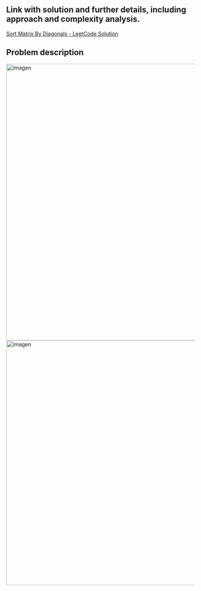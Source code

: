 ## Link with solution and further details, including approach and complexity analysis.
[Sort Matrix By Diagonals - LeetCode Solution](https://leetcode.com/problems/sort-matrix-by-diagonals/solutions/7132653/3446-sort-matrix-by-diagonals-by-iklfk8w-n3nk)

## Problem description

<img width="655" height="739" alt="imagen" src="https://github.com/user-attachments/assets/789cee63-753b-41d1-8dfc-a625656dd618" />
<img width="655" height="654" alt="imagen" src="https://github.com/user-attachments/assets/9b490db2-b250-4b31-8ada-99fefffab1b8" />
